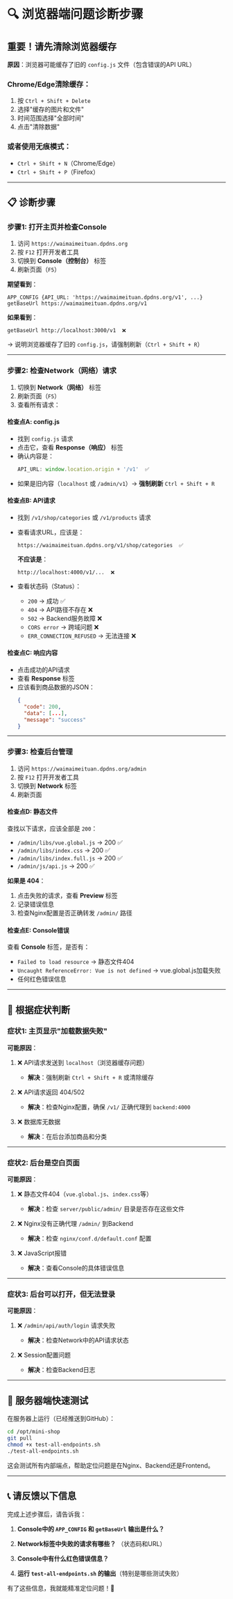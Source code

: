# 🔍 浏览器端问题诊断步骤

## 重要！请先清除浏览器缓存

**原因**：浏览器可能缓存了旧的 `config.js` 文件（包含错误的API URL）

### Chrome/Edge清除缓存：
1. 按 `Ctrl + Shift + Delete`
2. 选择"缓存的图片和文件"
3. 时间范围选择"全部时间"
4. 点击"清除数据"

### 或者使用无痕模式：
- `Ctrl + Shift + N`（Chrome/Edge）
- `Ctrl + Shift + P`（Firefox）

---

## 📋 诊断步骤

### 步骤1: 打开主页并检查Console

1. 访问 `https://waimaimeituan.dpdns.org`
2. 按 `F12` 打开开发者工具
3. 切换到 **Console（控制台）** 标签
4. 刷新页面（`F5`）

**期望看到**：
```
APP_CONFIG {API_URL: 'https://waimaimeituan.dpdns.org/v1', ...}
getBaseUrl https://waimaimeituan.dpdns.org/v1
```

**如果看到**：
```
getBaseUrl http://localhost:3000/v1  ❌
```
→ 说明浏览器缓存了旧的 `config.js`，请强制刷新（`Ctrl + Shift + R`）

---

### 步骤2: 检查Network（网络）请求

1. 切换到 **Network（网络）** 标签
2. 刷新页面（`F5`）
3. 查看所有请求：

#### 检查点A: config.js
- 找到 `config.js` 请求
- 点击它，查看 **Response（响应）** 标签
- 确认内容是：
  ```javascript
  API_URL: window.location.origin + '/v1'  ✅
  ```
- 如果是旧内容（`localhost` 或 `/admin/v1`）→ **强制刷新** `Ctrl + Shift + R`

#### 检查点B: API请求
- 找到 `/v1/shop/categories` 或 `/v1/products` 请求
- 查看请求URL，应该是：
  ```
  https://waimaimeituan.dpdns.org/v1/shop/categories  ✅
  ```
  
  **不应该是**：
  ```
  http://localhost:4000/v1/...  ❌
  ```

- 查看状态码（Status）：
  - `200` → 成功 ✅
  - `404` → API路径不存在 ❌
  - `502` → Backend服务故障 ❌
  - `CORS error` → 跨域问题 ❌
  - `ERR_CONNECTION_REFUSED` → 无法连接 ❌

#### 检查点C: 响应内容
- 点击成功的API请求
- 查看 **Response** 标签
- 应该看到商品数据的JSON：
  ```json
  {
    "code": 200,
    "data": [...],
    "message": "success"
  }
  ```

---

### 步骤3: 检查后台管理

1. 访问 `https://waimaimeituan.dpdns.org/admin`
2. 按 `F12` 打开开发者工具
3. 切换到 **Network** 标签
4. 刷新页面

#### 检查点D: 静态文件
查找以下请求，应该全部是 `200`：
- `/admin/libs/vue.global.js` → 200 ✅
- `/admin/libs/index.css` → 200 ✅
- `/admin/libs/index.full.js` → 200 ✅
- `/admin/js/api.js` → 200 ✅

**如果是 404**：
1. 点击失败的请求，查看 **Preview** 标签
2. 记录错误信息
3. 检查Nginx配置是否正确转发 `/admin/` 路径

#### 检查点E: Console错误
查看 **Console** 标签，是否有：
- `Failed to load resource` → 静态文件404
- `Uncaught ReferenceError: Vue is not defined` → vue.global.js加载失败
- 任何红色错误信息

---

## 🎯 根据症状判断

### 症状1: 主页显示"加载数据失败"

**可能原因**：
1. ❌ API请求发送到 `localhost`（浏览器缓存问题）
   - **解决**：强制刷新 `Ctrl + Shift + R` 或清除缓存
   
2. ❌ API请求返回 404/502
   - **解决**：检查Nginx配置，确保 `/v1/` 正确代理到 `backend:4000`
   
3. ❌ 数据库无数据
   - **解决**：在后台添加商品和分类

---

### 症状2: 后台是空白页面

**可能原因**：
1. ❌ 静态文件404（`vue.global.js`、`index.css`等）
   - **解决**：检查 `server/public/admin/` 目录是否存在这些文件
   
2. ❌ Nginx没有正确代理 `/admin/` 到Backend
   - **解决**：检查 `nginx/conf.d/default.conf` 配置
   
3. ❌ JavaScript报错
   - **解决**：查看Console的具体错误信息

---

### 症状3: 后台可以打开，但无法登录

**可能原因**：
1. ❌ `/admin/api/auth/login` 请求失败
   - **解决**：检查Network中的API请求状态
   
2. ❌ Session配置问题
   - **解决**：检查Backend日志

---

## 🚀 服务器端快速测试

在服务器上运行（已经推送到GitHub）：

```bash
cd /opt/mini-shop
git pull
chmod +x test-all-endpoints.sh
./test-all-endpoints.sh
```

这会测试所有内部端点，帮助定位问题是在Nginx、Backend还是Frontend。

---

## 📞 请反馈以下信息

完成上述步骤后，请告诉我：

1. **Console中的 `APP_CONFIG` 和 `getBaseUrl` 输出是什么？**
   
2. **Network标签中失败的请求有哪些？** （状态码和URL）
   
3. **Console中有什么红色错误信息？**
   
4. **运行 `test-all-endpoints.sh` 的输出**（特别是哪些测试失败）

有了这些信息，我就能精准定位问题！🎯

